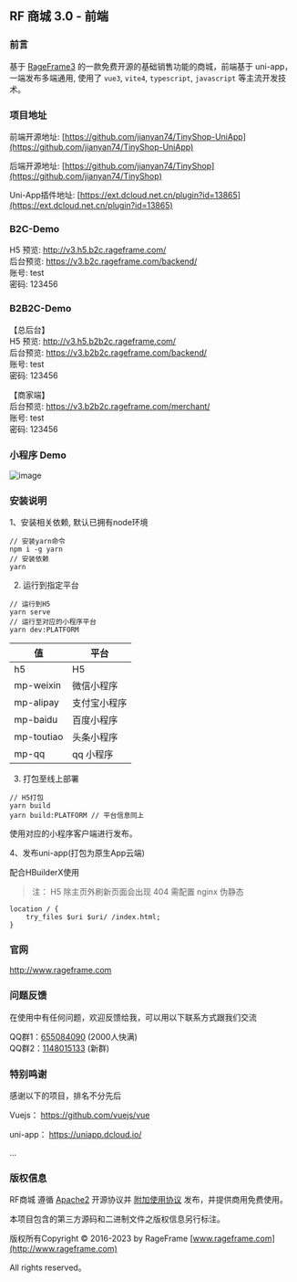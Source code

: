 ## RF 商城 3.0 - 前端

### 前言

基于 [RageFrame3](https://github.com/jianyan74/rageframe3) 的一款免费开源的基础销售功能的商城，前端基于 uni-app，一端发布多端通用, 使用了 `vue3`, `vite4`, `typescript`, `javascript` 等主流开发技术。
### 项目地址

前端开源地址: [https://github.com/jianyan74/TinyShop-UniApp](https://github.com/jianyan74/TinyShop-UniApp)

后端开源地址: [https://github.com/jianyan74/TinyShop](https://github.com/jianyan74/TinyShop)

Uni-App插件地址: [https://ext.dcloud.net.cn/plugin?id=13865](https://ext.dcloud.net.cn/plugin?id=13865)

### B2C-Demo

H5 预览: http://v3.h5.b2c.rageframe.com/  
后台预览: https://v3.b2c.rageframe.com/backend/    
账号: test   
密码: 123456

### B2B2C-Demo

【总后台】  
H5 预览: http://v3.h5.b2b2c.rageframe.com/  
后台预览: https://v3.b2b2c.rageframe.com/backend/   
账号: test   
密码: 123456

【商家端】  
后台预览: https://v3.b2b2c.rageframe.com/merchant/  
账号: test  
密码: 123456

### 小程序 Demo

![image](https://rageframe.oss-cn-shanghai.aliyuncs.com/qrcode/RF商城3.0多商户Demo小程序.jpg)

### 安装说明

1、安装相关依赖, 默认已拥有node环境

```
// 安装yarn命令
npm i -g yarn
// 安装依赖
yarn
```

2. 运行到指定平台

```
// 运行到H5
yarn serve
// 运行至对应的小程序平台
yarn dev:PLATFORM
```

值 | 平台
---|---
h5 | H5
mp-weixin | 微信小程序
mp-alipay | 支付宝小程序
mp-baidu | 百度小程序
mp-toutiao | 头条小程序
mp-qq | qq 小程序


3. 打包至线上部署
```
// H5打包
yarn build
yarn build:PLATFORM // 平台信息同上
```
使用对应的小程序客户端进行发布。

4、发布uni-app(打包为原生App云端)

配合HBuilderX使用

> 注： H5 除主页外刷新页面会出现 404 需配置 nginx 伪静态

```
location / {
    try_files $uri $uri/ /index.html;
}
```

### 官网

http://www.rageframe.com

### 问题反馈

在使用中有任何问题，欢迎反馈给我，可以用以下联系方式跟我们交流

QQ群1：[655084090](https://jq.qq.com/?_wv=1027&k=4BeVA2r) (2000人快满)  
QQ群2：[1148015133](https://jq.qq.com/?_wv=1027&k=Wk663e9N) (新群)

### 特别鸣谢

感谢以下的项目，排名不分先后

Vuejs： https://github.com/vuejs/vue

uni-app： https://uniapp.dcloud.io/

...

### 版权信息

RF商城 遵循 [Apache2](LICENSE.md) 开源协议并 [附加使用协议](LICENSE-SUPPLEMENTAL.md) 发布，并提供商用免费使用。

本项目包含的第三方源码和二进制文件之版权信息另行标注。

版权所有Copyright © 2016-2023 by RageFrame [www.rageframe.com](http://www.rageframe.com)

All rights reserved。
